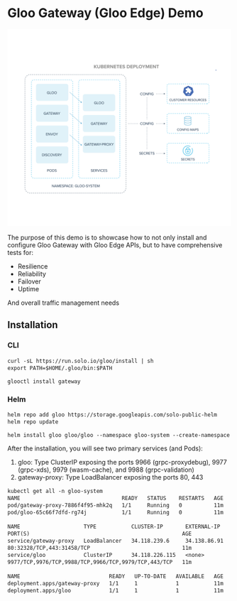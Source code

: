 # Gloo Gateway (Gloo Edge) Demo

![](images/1.png)

The purpose of this demo is to showcase how to not only install and configure Gloo Gateway with Gloo Edge APIs, but to have comprehensive tests for:

- Resilience
- Reliability
- Failover
- Uptime

And overall traffic management needs

## Installation

### CLI
```
curl -sL https://run.solo.io/gloo/install | sh
export PATH=$HOME/.gloo/bin:$PATH
```

```
glooctl install gateway
```

### Helm
```
helm repo add gloo https://storage.googleapis.com/solo-public-helm
helm repo update
```

```
helm install gloo gloo/gloo --namespace gloo-system --create-namespace
```

After the installation, you will see two primary services (and Pods):
1. gloo: Type ClusterIP exposing the ports 9966 (grpc-proxydebug), 9977 (grpc-xds), 9979 (wasm-cache), and 9988 (grpc-validation)
2. gateway-proxy: Type LoadBalancer exposing the ports 80, 443

```
kubectl get all -n gloo-system
NAME                                READY   STATUS    RESTARTS   AGE
pod/gateway-proxy-7886f4f95-mhk2q   1/1     Running   0          11m
pod/gloo-65c66f7dfd-rg74j           1/1     Running   0          11m

NAME                    TYPE           CLUSTER-IP       EXTERNAL-IP    PORT(S)                                                AGE
service/gateway-proxy   LoadBalancer   34.118.239.6     34.138.86.91   80:32328/TCP,443:31458/TCP                             11m
service/gloo            ClusterIP      34.118.226.115   <none>         9977/TCP,9976/TCP,9988/TCP,9966/TCP,9979/TCP,443/TCP   11m

NAME                            READY   UP-TO-DATE   AVAILABLE   AGE
deployment.apps/gateway-proxy   1/1     1            1           11m
deployment.apps/gloo            1/1     1            1           11m
```
